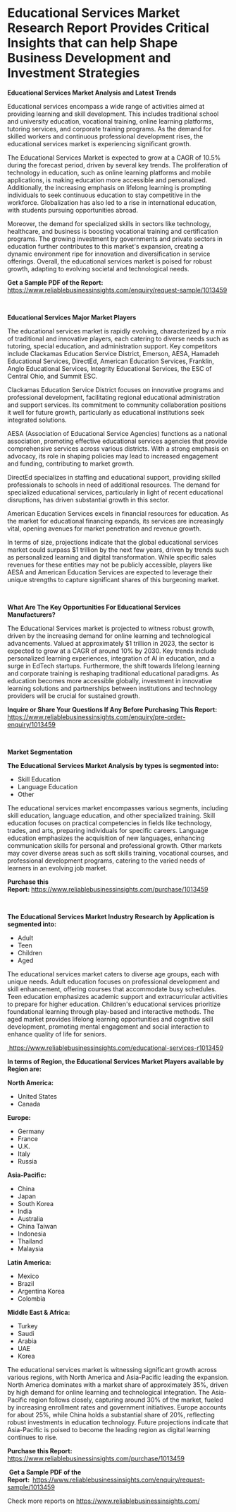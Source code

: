 <p><h1>Educational Services Market Research Report Provides Critical Insights that can help Shape Business Development and Investment Strategies</h1></p><p><strong>Educational Services Market Analysis and Latest Trends</strong></p>
<p><p>Educational services encompass a wide range of activities aimed at providing learning and skill development. This includes traditional school and university education, vocational training, online learning platforms, tutoring services, and corporate training programs. As the demand for skilled workers and continuous professional development rises, the educational services market is experiencing significant growth.</p><p>The Educational Services Market is expected to grow at a CAGR of 10.5% during the forecast period, driven by several key trends. The proliferation of technology in education, such as online learning platforms and mobile applications, is making education more accessible and personalized. Additionally, the increasing emphasis on lifelong learning is prompting individuals to seek continuous education to stay competitive in the workforce. Globalization has also led to a rise in international education, with students pursuing opportunities abroad.</p><p>Moreover, the demand for specialized skills in sectors like technology, healthcare, and business is boosting vocational training and certification programs. The growing investment by governments and private sectors in education further contributes to this market's expansion, creating a dynamic environment ripe for innovation and diversification in service offerings. Overall, the educational services market is poised for robust growth, adapting to evolving societal and technological needs.</p></p>
<p><strong>Get a Sample PDF of the Report:&nbsp;</strong> <a href="https://www.reliablebusinessinsights.com/enquiry/request-sample/1013459?utm_campaign=2287&utm_medium=2&utm_source=Github&utm_content=ia&utm_term=06032025&utm_id=educational-services">https://www.reliablebusinessinsights.com/enquiry/request-sample/1013459</a></p>
<p>&nbsp;</p>
<p><strong>Educational Services Major Market Players</strong></p>
<p><p>The educational services market is rapidly evolving, characterized by a mix of traditional and innovative players, each catering to diverse needs such as tutoring, special education, and administration support. Key competitors include Clackamas Education Service District, Emerson, AESA, Hamadeh Educational Services, DirectEd, American Education Services, Franklin, Anglo Educational Services, Integrity Educational Services, the ESC of Central Ohio, and Summit ESC.</p><p>Clackamas Education Service District focuses on innovative programs and professional development, facilitating regional educational administration and support services. Its commitment to community collaboration positions it well for future growth, particularly as educational institutions seek integrated solutions.</p><p>AESA (Association of Educational Service Agencies) functions as a national association, promoting effective educational services agencies that provide comprehensive services across various districts. With a strong emphasis on advocacy, its role in shaping policies may lead to increased engagement and funding, contributing to market growth.</p><p>DirectEd specializes in staffing and educational support, providing skilled professionals to schools in need of additional resources. The demand for specialized educational services, particularly in light of recent educational disruptions, has driven substantial growth in this sector.</p><p>American Education Services excels in financial resources for education. As the market for educational financing expands, its services are increasingly vital, opening avenues for market penetration and revenue growth.</p><p>In terms of size, projections indicate that the global educational services market could surpass $1 trillion by the next few years, driven by trends such as personalized learning and digital transformation. While specific sales revenues for these entities may not be publicly accessible, players like AESA and American Education Services are expected to leverage their unique strengths to capture significant shares of this burgeoning market.</p></p>
<p>&nbsp;</p>
<p><strong>What Are The Key Opportunities For Educational Services Manufacturers?</strong></p>
<p><p>The Educational Services market is projected to witness robust growth, driven by the increasing demand for online learning and technological advancements. Valued at approximately $1 trillion in 2023, the sector is expected to grow at a CAGR of around 10% by 2030. Key trends include personalized learning experiences, integration of AI in education, and a surge in EdTech startups. Furthermore, the shift towards lifelong learning and corporate training is reshaping traditional educational paradigms. As education becomes more accessible globally, investment in innovative learning solutions and partnerships between institutions and technology providers will be crucial for sustained growth.</p></p>
<p><strong>Inquire or Share Your Questions If Any Before Purchasing This Report:</strong> <a href="https://www.reliablebusinessinsights.com/enquiry/pre-order-enquiry/1013459?utm_campaign=2287&utm_medium=2&utm_source=Github&utm_content=ia&utm_term=06032025&utm_id=educational-services">https://www.reliablebusinessinsights.com/enquiry/pre-order-enquiry/1013459</a></p>
<p>&nbsp;</p>
<p><strong>Market Segmentation</strong></p>
<p><strong>The Educational Services Market Analysis by types is segmented into:</strong></p>
<p><ul><li>Skill Education</li><li>Language Education</li><li>Other</li></ul></p>
<p><p>The educational services market encompasses various segments, including skill education, language education, and other specialized training. Skill education focuses on practical competencies in fields like technology, trades, and arts, preparing individuals for specific careers. Language education emphasizes the acquisition of new languages, enhancing communication skills for personal and professional growth. Other markets may cover diverse areas such as soft skills training, vocational courses, and professional development programs, catering to the varied needs of learners in an evolving job market.</p></p>
<p><strong>Purchase this Report:&nbsp;</strong><a href="https://www.reliablebusinessinsights.com/purchase/1013459?utm_campaign=2287&utm_medium=2&utm_source=Github&utm_content=ia&utm_term=06032025&utm_id=educational-services">https://www.reliablebusinessinsights.com/purchase/1013459</a></p>
<p>&nbsp;</p>
<p><strong>The Educational Services Market Industry Research by Application is segmented into:</strong></p>
<p><ul><li>Adult</li><li>Teen</li><li>Children</li><li>Aged</li></ul></p>
<p><p>The educational services market caters to diverse age groups, each with unique needs. Adult education focuses on professional development and skill enhancement, offering courses that accommodate busy schedules. Teen education emphasizes academic support and extracurricular activities to prepare for higher education. Children's educational services prioritize foundational learning through play-based and interactive methods. The aged market provides lifelong learning opportunities and cognitive skill development, promoting mental engagement and social interaction to enhance quality of life for seniors.</p></p>
<p><a href="https://www.reliablebusinessinsights.com/educational-services-r1013459?utm_campaign=2287&utm_medium=2&utm_source=Github&utm_content=ia&utm_term=06032025&utm_id=educational-services">&nbsp;https://www.reliablebusinessinsights.com/educational-services-r1013459</a></p>
<p><strong>In terms of Region, the Educational Services Market Players available by Region are:</strong></p>
<p>
    <p> <strong> North America: </strong>
        <ul>
            <li>United States</li>
            <li>Canada</li>
        </ul>
        </p> 
    <p> <strong> Europe: </strong>
        <ul>
            <li>Germany</li>
            <li>France</li>
            <li>U.K.</li>
            <li>Italy</li>
            <li>Russia</li>
        </ul>
        </p> 
    <p> <strong> Asia-Pacific: </strong>
        <ul>
            <li>China</li>
            <li>Japan</li>
            <li>South Korea</li>
            <li>India</li>
            <li>Australia</li>
            <li>China Taiwan</li>
            <li>Indonesia</li>
            <li>Thailand</li>
            <li>Malaysia</li>
        </ul>
        </p> 
    <p> <strong> Latin America: </strong>
        <ul>
            <li>Mexico</li>
            <li>Brazil</li>
            <li>Argentina Korea</li>
            <li>Colombia</li>
        </ul>
        </p> 
    <p> <strong> Middle East & Africa: </strong>
        <ul>
            <li>Turkey</li>
            <li>Saudi</li>
            <li>Arabia</li>
            <li>UAE</li>
            <li>Korea</li>
        </ul>
    </p>
    </p>
<p><p>The educational services market is witnessing significant growth across various regions, with North America and Asia-Pacific leading the expansion. North America dominates with a market share of approximately 35%, driven by high demand for online learning and technological integration. The Asia-Pacific region follows closely, capturing around 30% of the market, fueled by increasing enrollment rates and government initiatives. Europe accounts for about 25%, while China holds a substantial share of 20%, reflecting robust investments in education technology. Future projections indicate that Asia-Pacific is poised to become the leading region as digital learning continues to rise.</p></p>
<p><strong>Purchase this Report: </strong><a href="https://www.reliablebusinessinsights.com/purchase/1013459?utm_campaign=2287&utm_medium=2&utm_source=Github&utm_content=ia&utm_term=06032025&utm_id=educational-services">https://www.reliablebusinessinsights.com/purchase/1013459</a></p>
<p>&nbsp;<strong>Get a Sample PDF of the Report:&nbsp;&nbsp;</strong><a href="https://www.reliablebusinessinsights.com/enquiry/request-sample/1013459?utm_campaign=2287&utm_medium=2&utm_source=Github&utm_content=ia&utm_term=06032025&utm_id=educational-services">https://www.reliablebusinessinsights.com/enquiry/request-sample/1013459</a></p>
<p><strong></strong></p>
<p>Check more reports on <a href="https://www.reliablebusinessinsights.com/?utm_campaign=2287&utm_medium=2&utm_source=Github&utm_content=ia&utm_term=06032025&utm_id=educational-services">https://www.reliablebusinessinsights.com/</a></p>